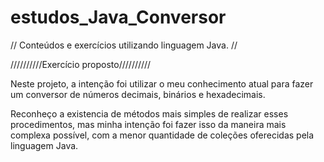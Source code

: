 # estudos_Java_Conversor
// Conteúdos e exercícios utilizando linguagem Java. //

//////////Exercício proposto//////////

Neste projeto, a intenção foi utilizar o meu conhecimento atual para fazer um conversor de números decimais, binários e hexadecimais.

Reconheço a existencia de métodos mais simples de realizar esses procedimentos, mas minha intenção foi fazer isso da maneira mais complexa possível, com a menor quantidade de coleções oferecidas pela linguagem Java.
